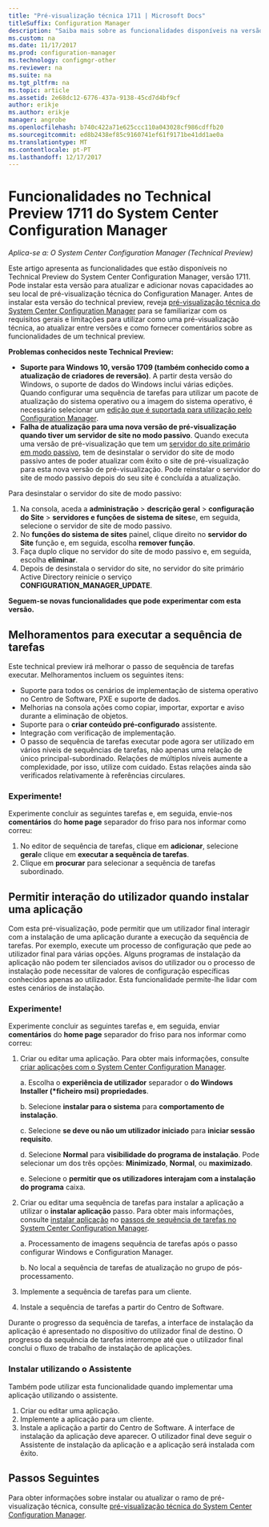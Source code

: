 ```yaml
---
title: "Pré-visualização técnica 1711 | Microsoft Docs"
titleSuffix: Configuration Manager
description: "Saiba mais sobre as funcionalidades disponíveis na versão de pré-visualização técnica 1711 para o System Center Configuration Manager."
ms.custom: na
ms.date: 11/17/2017
ms.prod: configuration-manager
ms.technology: configmgr-other
ms.reviewer: na
ms.suite: na
ms.tgt_pltfrm: na
ms.topic: article
ms.assetid: 2e68dc12-6776-437a-9138-45cd7d4bf9cf
author: erikje
ms.author: erikje
manager: angrobe
ms.openlocfilehash: b740c422a71e625ccc110a043028cf986cdffb20
ms.sourcegitcommit: ed8b2438ef85c9160741ef61f9171be41dd1ae0a
ms.translationtype: MT
ms.contentlocale: pt-PT
ms.lasthandoff: 12/17/2017
---
```

# <a name="capabilities-in-technical-preview-1711-for-system-center-configuration-manager"></a>Funcionalidades no Technical Preview 1711 do System Center Configuration Manager

*Aplica-se a: O System Center Configuration Manager (Technical Preview)*

Este artigo apresenta as funcionalidades que estão disponíveis no Technical Preview do System Center Configuration Manager, versão 1711. Pode instalar esta versão para atualizar e adicionar novas capacidades ao seu local de pré-visualização técnica do Configuration Manager. Antes de instalar esta versão do technical preview, reveja [pré-visualização técnica do System Center Configuration Manager](../../core/get-started/technical-preview.md) para se familiarizar com os requisitos gerais e limitações para utilizar como uma pré-visualização técnica, ao atualizar entre versões e como fornecer comentários sobre as funcionalidades de um technical preview.     


<!--  Known Issues Template   
**Known Issues in this Technical Preview:**
-   **Issue Name**. Details
    Workaround details.
-->
**Problemas conhecidos neste Technical Preview:**
-   **Suporte para Windows 10, versão 1709 (também conhecido como a atualização de criadores de reversão)**.  A partir desta versão do Windows, o suporte de dados do Windows inclui várias edições. Quando configurar uma sequência de tarefas para utilizar um pacote de atualização do sistema operativo ou a imagem do sistema operativo, é necessário selecionar um [edição que é suportada para utilização pelo Configuration Manager](/sccm/core/plan-design/configs/support-for-windows-10#windows-10-as-a-client).
-   **Falha de atualização para uma nova versão de pré-visualização quando tiver um servidor de site no modo passivo**. Quando executa uma versão de pré-visualização que tem um [servidor do site primário em modo passivo](/sccm/core/get-started/capabilities-in-technical-preview-1706#site-server-role-high-availability), tem de desinstalar o servidor do site de modo passivo antes de poder atualizar com êxito o site de pré-visualização para esta nova versão de pré-visualização. Pode reinstalar o servidor do site de modo passivo depois do seu site é concluída a atualização.

  Para desinstalar o servidor do site de modo passivo:
  1. Na consola, aceda a **administração** > **descrição geral** > **configuração do Site** > **servidores e funções de sistema de sites**e, em seguida, selecione o servidor de site de modo passivo.
  2. No **funções do sistema de sites** painel, clique direito no **servidor do Site** função e, em seguida, escolha **remover função**.
  3. Faça duplo clique no servidor do site de modo passivo e, em seguida, escolha **eliminar**.
  4. Depois de desinstala o servidor do site, no servidor do site primário Active Directory reinicie o serviço **CONFIGURATION_MANAGER_UPDATE**.

**Seguem-se novas funcionalidades que pode experimentar com esta versão.**  

<!--  Section Template
##  FEATURE
### Procedure 1
### Try it out!  
 Try to complete the following tasks and then send us **Feedback** from the **Home** tab of the Ribbon to let us know how it worked:
 -  Task 1
 -  Task 2              
-->

## <a name="improvements-to-run-task-sequence"></a>Melhoramentos para executar a sequência de tarefas
<!-- 1261338 -->

Este technical preview irá melhorar o passo de sequência de tarefas executar. Melhoramentos incluem os seguintes itens:

 - Suporte para todos os cenários de implementação de sistema operativo no Centro de Software, PXE e suporte de dados.
 - Melhorias na consola ações como copiar, importar, exportar e aviso durante a eliminação de objetos.
 - Suporte para o **criar conteúdo pré-configurado** assistente.
 - Integração com verificação de implementação.
 - O passo de sequência de tarefas executar pode agora ser utilizado em vários níveis de sequências de tarefas, não apenas uma relação de único principal-subordinado. Relações de múltiplos níveis aumente a complexidade, por isso, utilize com cuidado. Estas relações ainda são verificados relativamente à referências circulares.

### <a name="try-it-out"></a>Experimente!  

Experimente concluir as seguintes tarefas e, em seguida, envie-nos **comentários** do **home page** separador do friso para nos informar como correu:

1. No editor de sequência de tarefas, clique em **adicionar**, selecione **geral**e clique em **executar a sequência de tarefas**.
2. Clique em **procurar** para selecionar a sequência de tarefas subordinado.

## <a name="allow-user-interaction-when-installing-an-application----1356976---"></a>Permitir interação do utilizador quando instalar uma aplicação<!-- 1356976 -->

Com esta pré-visualização, pode permitir que um utilizador final interagir com a instalação de uma aplicação durante a execução da sequência de tarefas. Por exemplo, execute um processo de configuração que pede ao utilizador final para várias opções. Alguns programas de instalação da aplicação não podem ter silenciados avisos do utilizador ou o processo de instalação pode necessitar de valores de configuração específicas conhecidos apenas ao utilizador. Esta funcionalidade permite-lhe lidar com estes cenários de instalação.

### <a name="try-it-out"></a>Experimente!

Experimente concluir as seguintes tarefas e, em seguida, enviar **comentários** do **home page** separador do friso para nos informar como correu:

1.  Criar ou editar uma aplicação. Para obter mais informações, consulte [criar aplicações com o System Center Configuration Manager](/sccm/apps/deploy-use/create-applications).

    a. Escolha o **experiência de utilizador** separador o **do Windows Installer (\*ficheiro msi) propriedades**.

    b. Selecione **instalar para o sistema** para **comportamento de instalação**.

    c. Selecione **se deve ou não um utilizador iniciado** para **iniciar sessão requisito**.

    d. Selecione **Normal** para **visibilidade do programa de instalação**. Pode selecionar um dos três opções: **Minimizado**, **Normal**, ou **maximizado**.

    e. Selecione o **permitir que os utilizadores interajam com a instalação do programa** caixa.

2.  Criar ou editar uma sequência de tarefas para instalar a aplicação a utilizar o **instalar aplicação** passo. Para obter mais informações, consulte [instalar aplicação](/sccm/osd/understand/task-sequence-steps#BKMK_InstallApplication) no [passos de sequência de tarefas no System Center Configuration Manager](/sccm/osd/understand/task-sequence-steps).

    a. Processamento de imagens sequência de tarefas após o passo configurar Windows e Configuration Manager.

    b. No local a sequência de tarefas de atualização no grupo de pós-processamento.

3.  Implemente a sequência de tarefas para um cliente.
4.  Instale a sequência de tarefas a partir do Centro de Software.

Durante o progresso da sequência de tarefas, a interface de instalação da aplicação é apresentado no dispositivo do utilizador final de destino. O progresso da sequência de tarefas interrompe até que o utilizador final conclui o fluxo de trabalho de instalação de aplicações.

### <a name="install-using-the-wizard"></a>Instalar utilizando o Assistente

Também pode utilizar esta funcionalidade quando implementar uma aplicação utilizando o assistente.

1. Criar ou editar uma aplicação.
2. Implemente a aplicação para um cliente.
3. Instale a aplicação a partir do Centro de Software. A interface de instalação da aplicação deve aparecer. O utilizador final deve seguir o Assistente de instalação da aplicação e a aplicação será instalada com êxito.




<!-- When we have another H2 in this topic, Add this Next Steps section back in.  -->

## <a name="next-steps"></a>Passos Seguintes
Para obter informações sobre instalar ou atualizar o ramo de pré-visualização técnica, consulte [pré-visualização técnica do System Center Configuration Manager](/sccm/core/get-started/technical-preview).    
